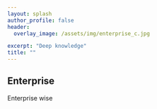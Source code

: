```yaml
---
layout: splash
author_profile: false
header:
  overlay_image: /assets/img/enterprise_c.jpg

excerpt: "Deep knowledge"
title: ""
---
```


## Enterprise

Enterprise wise